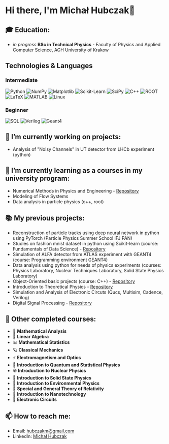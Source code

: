 # Hi there, I'm Michał Hubczak👋  

## 🎓 Education:
- *in progress* **BSc in Technical Physics** - Faculty of Physics and Applied Computer Science, AGH University of Krakow

## Technologies & Languages

### Intermediate
![Python](https://img.shields.io/badge/Python-3776AB?style=for-the-badge&logo=python&logoColor=white)
![NumPy](https://img.shields.io/badge/NumPy-013243?style=for-the-badge&logo=numpy&logoColor=white)
![Matplotlib](https://img.shields.io/badge/Matplotlib-11557C?style=for-the-badge&logo=matplotlib&logoColor=white)
![Scikit-Learn](https://img.shields.io/badge/Scikit--Learn-F7931E?style=for-the-badge&logo=scikit-learn&logoColor=white)
![SciPy](https://img.shields.io/badge/SciPy-8CAAE6?style=for-the-badge&logo=scipy&logoColor=white)
![C++](https://img.shields.io/badge/C++-00599C?style=for-the-badge&logo=c%2B%2B&logoColor=white)
![ROOT](https://img.shields.io/badge/ROOT-000000?style=for-the-badge&logo=cern&logoColor=white)
![LaTeX](https://img.shields.io/badge/LaTeX-008080?style=for-the-badge&logo=latex&logoColor=white)
![MATLAB](https://img.shields.io/badge/MATLAB-0076A8?style=for-the-badge&logo=Mathworks&logoColor=white)
![Linux](https://img.shields.io/badge/Linux-FCC624?style=for-the-badge&logo=linux&logoColor=black)

### Beginner
![SQL](https://img.shields.io/badge/SQL-4479A1?style=for-the-badge&logo=sql&logoColor=white)
![Verilog](https://img.shields.io/badge/Verilog-14354C?style=for-the-badge&logo=verilog&logoColor=white)
![Geant4](https://img.shields.io/badge/Geant4-0A0A0A?style=for-the-badge&logo=geant4&logoColor=white)


## 🔭 I’m currently working on projects:
- Analysis of "Noisy Channels" in UT detector from LHCb experiment (python)

## 🌱 I’m currently learning as a courses in my university program:
- Numerical Methods in Physics and Engineering - [Repository](https://github.com/Michau-H/numerical-methods-in-physics)
- Modeling of Flow Systems
- Data analysis in particle physics (c++, root)

## 📚 My previous projects:
- Reconstruction of particle tracks using deep neural network in python using PyTorch (Particle Physics Summer School IFJ PAN)
- Studies on fashion mnist dataset in python using Scikit-learn (course: Fundamentals of Data Science) - [Repository](https://github.com/Michau-H/Fundamentals-of-Data-Science)
- Simulation of ALFA detector from ATLAS experiment with GEANT4 (course: Programming environment GEANT4)
- Data analysis using python for needs of physics experiments (courses: Physics Laboratory, Nuclear Techniques Laboratory, Solid State Physics Laboratory)
- Object-Oriented basic projects (course: C++) - [Repository](https://github.com/Michau-H/object-oriented-cpp)
- Introduction to Theoretical Physics - [Repository](https://github.com/Michau-H/theoretical-physics)
- Simulation and Analysis of Electronic Circuts (Qucs, Multisim, Cadence, Verilog)
- Digital Signal Processing - [Repository](https://github.com/Michau-H/huffman-compression)

## 📘 Other completed courses:

- 🧮 **Mathematical Analysis**
- 🧊 **Linear Algebra**
- 📊 **Mathematical Statistics**
- 🪐 **Classical Mechanics**
- ⚡ **Electromagnetism and Optics**
- 🧿 **Introduction to Quantum and Statistical Physics**
- ☢️ **Introduction to Nuclear Physics**
- 🧱 **Introduction to Solid State Physics**
- 🌱 **Introduction to Environmental Physics**
- 🌌 **Special and General Theory of Relativity**
- 🧫 **Introduction to Nanotechnology**
- 🔌 **Electronic Circuits**




## 📫 How to reach me:
- Email: [hubczakm@gmail.com](mailto:hubczakm@gmail.com)
- LinkedIn: [Michał Hubczak](www.linkedin.com/in/michal-hubczak)
 <!--
## 📚 Some of my notable repositories:
- [Project 1 - Machine Learning Model](https://github.com/johndoe/project1)
- [Project 2 - Full-Stack Web App](https://github.com/johndoe/project2)
- [Project 3 - C++ Algorithm Library](https://github.com/johndoe/project3)

Feel free to check out my repositories and get in touch if you'd like to collaborate!

-->


